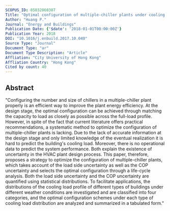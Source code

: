 ```yaml
---
SCOPUS_ID: 85032860307
Title: "Optimal configuration of multiple-chiller plants under cooling load uncertainty for different climate effects and building types"
Author: "Huang P."
Journal: "Energy and Buildings"
Publication Date: {'$date': '2018-01-01T00:00:00Z'}
Publication Year: 2018
DOI: "10.1016/j.enbuild.2017.10.040"
Source Type: "Journal"
Document Type: "ar"
Document Type Description: "Article"
Affliation: "City University of Hong Kong"
Affliation Country: "Hong Kong"
Cited by count: 40
---
```


## Abstract
"Configuring the number and size of chillers in a multiple-chiller plant properly is an efficient way to improve the plant energy efficiency. At the design stage, the optimal configuration can be achieved through matching the capacity to load as closely as possible across the full-load profile. However, in spite of the fact that current literature offers practical recommendations, a systematic method to optimize the configuration of multiple-chiller plants is lacking. Due to the lack of accurate information at the design stage and only limited knowledge of the eventual realization it is hard to predict the building's cooling load. Moreover, there is no operational data to predict the system performance. Both explain the existence of uncertainty in the HVAC plant design process. This paper, therefore, proposes a strategy to optimize the configuration of multiple-chiller plants, which takes account of the load side uncertainty as well as the COP uncertainty and selects the optimal configuration through a life-cycle analysis. Both the load side uncertainty and the COP uncertainty are quantified using statistical distributions. To facilitate applications, the distributions of the cooling load profile of different types of buildings under different weather conditions are investigated and are classified into four categories, and the optimal configuration schemes under each type of cooling load distribution are analyzed and summarized in a tabulated form."
